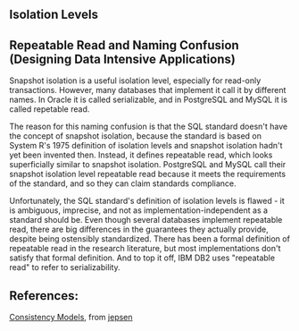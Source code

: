 ## Isolation Levels

## Repeatable Read and Naming Confusion (Designing Data Intensive Applications)

Snapshot isolation is a useful isolation level, especially for read-only transactions. However, many databases that implement it call it by different names. In Oracle it is called serializable, and in PostgreSQL and MySQL it is called repetable read.

The reason for this naming confusion is that the SQL standard doesn't have the concept of snapshot isolation, because the standard is based on System R's 1975 definition of isolation levels and snapshot isolation hadn't yet been invented then. Instead, it defines repeatable read, which looks superficially similar to snapshot isolation. PostgreSQL and MySQL call their snapshot isolation level repeatable read because it meets the requirements of the standard, and so they can claim standards compliance.

Unfortunately, the SQL standard's definition of isolation levels is flawed - it is ambiguous, imprecise, and not as implementation-independent as a standard should be. Even though several databases implement repeatable read, there are big differences in the guarantees they actually provide, despite being ostensibly standardized. There has been a formal definition of repeatable read in the research literature, but most implementations don't satisfy that formal definition. And to top it off, IBM DB2 uses "repeatable read" to refer to serializability.


## References:

[Consistency Models](https://jepsen.io/consistency), from [jepsen](https://jepsen.io/)
